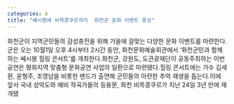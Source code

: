 ```yaml
---
categories: b
title: "쎄시봉에 비목콩쿠르까지  화천군 문화 이벤트 풍성"
---
```

화천군이 지역군민들의 감성충전을 위해 가을에 걸맞는 다양한 문화 이벤트를 마련한다.군은 오는 10월1일 오후 4시부터 2시간 동안, 화천문화예술회관에서 &lsquo;화천군민과 함께 하는 쎄시봉 힐링 콘서트&rsquo;를 개최한다.화천군, 강원도, 도관광재단이 공동주최하는 이번 공연은 평화지역 맞춤형 문화공연 사업의 일환으로 마련됐다.힐링 콘서트에는 가수 김세환, 윤형주, 조영남을 비롯한 밴드가 출연해 군민들의 아련한 추억 재생을 돕는다.이에 앞서 국내 성악도와 예비 작곡가들의 등용문, 화천 비목콩쿠르가 지난 24일 3년 만에 재개됐